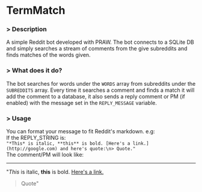 TermMatch
================

### > Description
A simple Reddit bot developed with PRAW.
The bot connects to a SQLite DB and simply searches a stream of comments from the give subreddits and finds matches of the words given.

### > What does it do?
The bot searches for words under the `WORDS` array from subreddits under the `SUBREDDITS` array.
Every time it searches a comment and finds a match it will add the comment to a database, it also sends a reply comment or PM (if enabled) with the message set in the `REPLY_MESSAGE` variable.  

### > Usage
You can format your message to fit Reddit's markdown. e.g:  
If the REPLY_STRING is:  
`"*This* is italic, **this** is bold. [Here's a link.](http://google.com) and here's quote:\n> Quote."`  
The comment/PM will look like:  
***
"*This* is italic, **this** is bold. [Here's a link.](http://google.com)
> Quote"  
